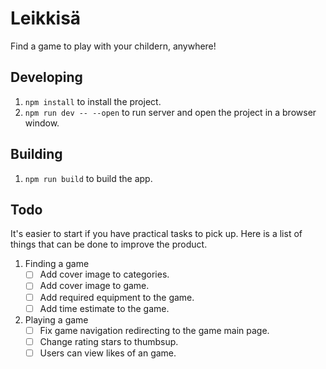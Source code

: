 # Leikkisä

Find a game to play with your childern, anywhere!

## Developing

1. `npm install` to install the project.
2. `npm run dev -- --open` to run server and open the project in a browser window.

## Building

1. `npm run build` to build the app.

## Todo

It's easier to start if you have practical tasks to pick up. Here is a list of things that can be done to improve the product.

1. Finding a game
   - [ ] Add cover image to categories.
   - [ ] Add cover image to game.
   - [ ] Add required equipment to the game.
   - [ ] Add time estimate to the game.
2. Playing a game
   - [ ] Fix game navigation redirecting to the game main page.
   - [ ] Change rating stars to thumbsup.
   - [ ] Users can view likes of an game.
